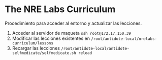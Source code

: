 # The NRE Labs Curriculum

Procedimiento para acceder al entorno y actualizar las lecciones.

1. Acceder al servidor de maqueta `ssh root@172.17.150.39`
2. Modificar las lecciones existentes en `/root/antidote-local/nrelabs-curriculum/lessons`
3. Recargar las lecciones `/root/antidote-local/antidote-selfmedicate/selfmedicate.sh reload`
